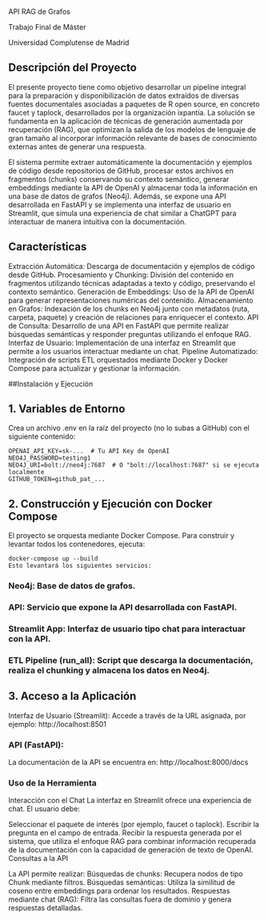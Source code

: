 API RAG de Grafos

Trabajo Final de Máster

Universidad Complutense de Madrid

## Descripción del Proyecto
El presente proyecto tiene como objetivo desarrollar un pipeline integral para la preparación y disponibilización de datos extraídos de diversas fuentes documentales asociadas a paquetes de R open source, en concreto faucet y taplock, desarrollados por la organización ixpantia. La solución se fundamenta en la aplicación de técnicas de generación aumentada por recuperación (RAG), que optimizan la salida de los modelos de lenguaje de gran tamaño al incorporar información relevante de bases de conocimiento externas antes de generar una respuesta.

El sistema permite extraer automáticamente la documentación y ejemplos de código desde repositorios de GitHub, procesar estos archivos en fragmentos (chunks) conservando su contexto semántico, generar embeddings mediante la API de OpenAI y almacenar toda la información en una base de datos de grafos (Neo4j). Además, se expone una API desarrollada en FastAPI y se implementa una interfaz de usuario en Streamlit, que simula una experiencia de chat similar a ChatGPT para interactuar de manera intuitiva con la documentación.

## Características
Extracción Automática: Descarga de documentación y ejemplos de código desde GitHub.
Procesamiento y Chunking: División del contenido en fragmentos utilizando técnicas adaptadas a texto y código, preservando el contexto semántico.
Generación de Embeddings: Uso de la API de OpenAI para generar representaciones numéricas del contenido.
Almacenamiento en Grafos: Indexación de los chunks en Neo4j junto con metadatos (ruta, carpeta, paquete) y creación de relaciones para enriquecer el contexto.
API de Consulta: Desarrollo de una API en FastAPI que permite realizar búsquedas semánticas y responder preguntas utilizando el enfoque RAG.
Interfaz de Usuario: Implementación de una interfaz en Streamlit que permite a los usuarios interactuar mediante un chat.
Pipeline Automatizado: Integración de scripts ETL orquestados mediante Docker y Docker Compose para actualizar y gestionar la información.

##Instalación y Ejecución

## 1. Variables de Entorno
Crea un archivo .env en la raíz del proyecto (no lo subas a GitHub) con el siguiente contenido:

```
OPENAI_API_KEY=sk-...  # Tu API Key de OpenAI
NEO4J_PASSWORD=testing1
NEO4J_URI=bolt://neo4j:7687  # O "bolt://localhost:7687" si se ejecuta localmente
GITHUB_TOKEN=github_pat_...
```

## 2. Construcción y Ejecución con Docker Compose
El proyecto se orquesta mediante Docker Compose. Para construir y levantar todos los contenedores, ejecuta:

```
docker-compose up --build
Esto levantará los siguientes servicios:
```

### Neo4j: Base de datos de grafos.
### API: Servicio que expone la API desarrollada con FastAPI.
### Streamlit App: Interfaz de usuario tipo chat para interactuar con la API.
### ETL Pipeline (run_all): Script que descarga la documentación, realiza el chunking y almacena los datos en Neo4j.

## 3. Acceso a la Aplicación
Interfaz de Usuario (Streamlit):
Accede a través de la URL asignada, por ejemplo:
http://localhost:8501

### API (FastAPI):
La documentación de la API se encuentra en:
http://localhost:8000/docs

### Uso de la Herramienta
Interacción con el Chat
La interfaz en Streamlit ofrece una experiencia de chat. El usuario debe:

Seleccionar el paquete de interés (por ejemplo, faucet o taplock).
Escribir la pregunta en el campo de entrada.
Recibir la respuesta generada por el sistema, que utiliza el enfoque RAG para combinar información recuperada de la documentación con la capacidad de generación de texto de OpenAI.
Consultas a la API

La API permite realizar:
Búsquedas de chunks: Recupera nodos de tipo Chunk mediante filtros.
Búsquedas semánticas: Utiliza la similitud de coseno entre embeddings para ordenar los resultados.
Respuestas mediante chat (RAG): Filtra las consultas fuera de dominio y genera respuestas detalladas.
